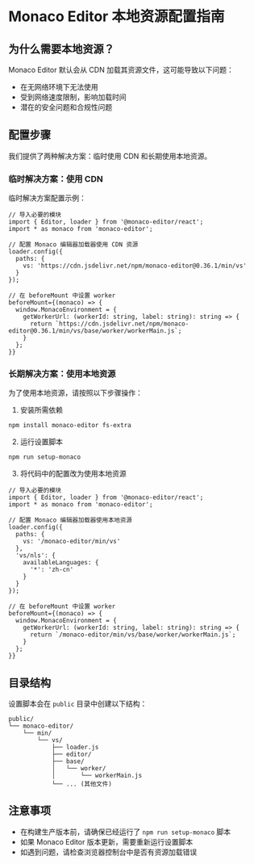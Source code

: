 # Monaco Editor 本地资源配置指南

## 为什么需要本地资源？

Monaco Editor 默认会从 CDN 加载其资源文件，这可能导致以下问题：

- 在无网络环境下无法使用
- 受到网络速度限制，影响加载时间
- 潜在的安全问题和合规性问题

## 配置步骤

我们提供了两种解决方案：临时使用 CDN 和长期使用本地资源。

### 临时解决方案：使用 CDN

临时解决方案配置示例：
```tsx
// 导入必要的模块
import { Editor, loader } from '@monaco-editor/react';
import * as monaco from 'monaco-editor';

// 配置 Monaco 编辑器加载器使用 CDN 资源
loader.config({
  paths: {
    vs: 'https://cdn.jsdelivr.net/npm/monaco-editor@0.36.1/min/vs'
  }
});

// 在 beforeMount 中设置 worker
beforeMount={(monaco) => {
  window.MonacoEnvironment = {
    getWorkerUrl: (workerId: string, label: string): string => {
      return `https://cdn.jsdelivr.net/npm/monaco-editor@0.36.1/min/vs/base/worker/workerMain.js`;
    }
  };
}}
```

### 长期解决方案：使用本地资源

为了使用本地资源，请按照以下步骤操作：

1. 安装所需依赖
```bash
npm install monaco-editor fs-extra
```

2. 运行设置脚本
```bash
npm run setup-monaco
```

3. 将代码中的配置改为使用本地资源
```tsx
// 导入必要的模块
import { Editor, loader } from '@monaco-editor/react';
import * as monaco from 'monaco-editor';

// 配置 Monaco 编辑器加载器使用本地资源
loader.config({
  paths: {
    vs: '/monaco-editor/min/vs'
  },
  'vs/nls': {
    availableLanguages: {
      '*': 'zh-cn'
    }
  }
});

// 在 beforeMount 中设置 worker
beforeMount={(monaco) => {
  window.MonacoEnvironment = {
    getWorkerUrl: (workerId: string, label: string): string => {
      return `/monaco-editor/min/vs/base/worker/workerMain.js`;
    }
  };
}}
```

## 目录结构

设置脚本会在 `public` 目录中创建以下结构：

```
public/
└── monaco-editor/
    └── min/
        └── vs/
            ├── loader.js
            ├── editor/
            ├── base/
            │   └── worker/
            │       └── workerMain.js
            └── ... (其他文件)
```

## 注意事项

- 在构建生产版本前，请确保已经运行了 `npm run setup-monaco` 脚本
- 如果 Monaco Editor 版本更新，需要重新运行设置脚本
- 如遇到问题，请检查浏览器控制台中是否有资源加载错误 
